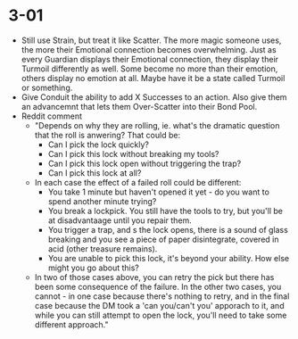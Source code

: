 # 3-01
- Still use Strain, but treat it like Scatter. The more magic someone uses, the more their Emotional connection becomes overwhelming. Just as every Guardian displays their Emotional connection, they display their Turmoil differently as well. Some become no more than their emotion, others display no emotion at all. Maybe have it be a state called Turmoil or something.
- Give Conduit the ability to add X Successes to an action. Also give them an advancemnt that lets them Over-Scatter into their Bond Pool.
- Reddit comment
	- "Depends on why they are rolling, ie. what's the dramatic question that the roll is anwering? That could be:
		- Can I pick the lock quickly?
		- Can I pick this lock without breaking my tools?
		- Can I pick this lock open without triggering the trap?
		- Can I pick this lock at all?
	- In each case the effect of a failed roll could be different:
		- You take 1 minute but haven't opened it yet - do you want to spend another minute trying?
		- You break a lockpick. You still have the tools to try, but you'll be at disadvantaage until you repair them.
		- You trigger a trap, and s the lock opens, there is a sound of glass breaking and you see a piece of paper disintegrate, covered in acid (other treasure remains).
		- You are unable to pick this lock, it's beyond your ability. How else might you go about this?
	- In two of those cases above, you can retry the pick but there has been some consequence of the failure. In the other two cases, you cannot - in one case because there's nothing to retry, and in the final case because the DM took a 'can you/can't you' apporach to it, and while you can still attempt to open the lock, you'll need to take some different approach."